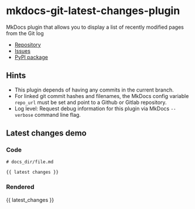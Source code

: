 # mkdocs-git-latest-changes-plugin

MkDocs plugin that allows you to display a list of recently modified pages from the Git log

- [Repository](https://github.com/tombreit/mkdocs-git-latest-changes-plugin)
- [Issues](https://github.com/tombreit/mkdocs-git-latest-changes-plugin/issues)
- [PyPI package](https://pypi.org/project/mkdocs-git-latest-changes-plugin/)

## Hints

- This plugin depends of having any commits in the current branch.
- For linked git commit hashes and filenames, the MkDocs config variable `repo_url` must be set and point to a Github or Gitlab repository.
- Log level: Request debug information for this plugin via MkDocs `--verbose` command line flag.

## Latest changes demo

### Code

    # docs_dir/file.md

    {{ latest changes }}

### Rendered

{{ latest_changes }}
